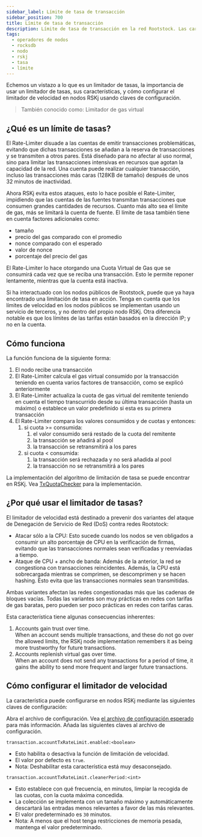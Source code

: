 ```yaml
---
sidebar_label: Límite de tasa de transacción
sidebar_position: 700
title: Límite de tasa de transacción
description: Límite de tasa de transacción en la red Rootstock. Las características, su importancia, cómo usarlas y configurarlas.
tags:
  - operadores de nodos
  - rocksdb
  - nodo
  - rskj
  - tasa
  - límite
---
```


Echemos un vistazo a lo que es un limitador de tasas, la importancia de usar un limitador de tasas, sus características, y cómo configurar el limitador de velocidad en nodos RSKj usando claves de configuración.

> También conocido como: Limitador de gas virtual

## ¿Qué es un límite de tasas?

El Rate-Limiter disuade a las cuentas de emitir transacciones problemáticas, evitando que dichas transacciones se añadan a la reserva de transacciones y se transmiten a otros pares. Está diseñado para no afectar al uso normal, sino para limitar las transacciones intensivas en recursos que agotan la capacidad de la red. Una cuenta puede realizar cualquier transacción, incluso las transacciones más caras (128KB de tamaño) después de unos 32 minutos de inactividad.

Ahora RSKj evita estos ataques, esto lo hace posible el Rate-Limiter, impidiendo que las cuentas de las fuentes transmitan transacciones que consumen grandes cantidades de recursos. Cuanto más alto sea el límite de gas, más se limitará la cuenta de fuente. El límite de tasa también tiene en cuenta factores adicionales como:

- tamaño
- precio del gas comparado con el promedio
- nonce comparado con el esperado
- valor de nonce
- porcentaje del precio del gas

El Rate-Limiter lo hace otorgando una Cuota Virtual de Gas que se consumirá cada vez que se reciba una transacción. Esto le permite reponer lentamente, mientras que la cuenta está inactiva.

Si ha interactuado con los nodos públicos de Rootstock, puede que ya haya encontrado una limitación de tasa en acción. Tenga en cuenta que los límites de velocidad en los nodos públicos se implementan usando un servicio de terceros, y no dentro del propio nodo RSKj. Otra diferencia notable es que los límites de las tarifas están basados en la dirección IP; y no en la cuenta.

## Cómo funciona

La función funciona de la siguiente forma:

1. El nodo recibe una transacción
2. El Rate-Limiter calcula el gas virtual consumido por la transacción teniendo en cuenta varios factores de transacción, como se explicó anteriormente
3. El Rate-Limiter actualiza la cuota de gas virtual del remitente teniendo en cuenta el tiempo transcurrido desde su última transacción (hasta un máximo) o establece un valor predefinido si esta es su primera transacción
4. El Rate-Limiter compara los valores consumidos y de cuotas y entonces:
   1. si cuota >= consumida:
      1. el valor consumido será restado de la cuota del remitente
      2. la transacción se añadirá al pool
      3. la transacción se retransmitirá a los pares
   2. si cuota < consumida:
      1. la transacción será rechazada y no será añadida al pool
      2. la transacción no se retransmitirá a los pares

La implementación del algoritmo de limitación de tasa se puede encontrar en RSKj. Vea [TxQuotaChecker](https://github.com/rsksmart/rskj/blob/10fcc4f/rskj-core/src/main/java/co/rsk/net/handler/quota/TxQuotaChecker.java) para la implementación.

## ¿Por qué usar el limitador de tasas?

El limitador de velocidad está destinado a prevenir dos variantes del ataque de Denegación de Servicio de Red (DoS) contra redes Rootstock:

- Atacar sólo a la CPU: Esto sucede cuando los nodos se ven obligados a consumir un alto porcentaje de CPU en la verificación de firmas, evitando que las transacciones normales sean verificadas y reenviadas a tiempo.
- Ataque de CPU + ancho de banda: Además de la anterior, la red se congestiona con transacciones reincidentes. Además, la CPU está sobrecargada mientras se comprimen, se descomprimen y se hacen hashing. Esto evita que las transacciones normales sean transmitidas.

Ambas variantes afectan las redes congestionadas más que las cadenas de bloques vacías. Todas las variantes son muy prácticas en redes con tarifas de gas baratas, pero pueden ser poco prácticas en redes con tarifas caras.

Esta característica tiene algunas consecuencias inherentes:

1. Accounts gain trust over time.\
   When an account sends multiple transactions, and these do not go over the allowed limits, the RSKj node implementation remembers it as being more trustworthy for future transactions.
2. Accounts replenish virtual gas over time.\
   When an account does not send any transactions for a period of time, it gains the ability to send more frequent and larger future transactions.

## Cómo configurar el limitador de velocidad

La característica puede configurarse en nodos RSKj mediante las siguientes claves de configuración:

Abra el archivo de configuración. Vea [el archivo de configuración esperado](https://github.com/rsksmart/rskj/blob/master/rskj-core/src/main/resources/expected.conf) para más información. Añada las siguientes claves al archivo de configuración.

`transaction.accountTxRateLimit.enabled:<boolean>`

- Esto habilita o desactiva la función de limitación de velocidad.
- El valor por defecto es `true`.
- Nota: Deshabilitar esta característica está muy desaconsejado.

`transaction.accountTxRateLimit.cleanerPeriod:<int>`

- Esto establece con qué frecuencia, en minutos, limpiar la recogida de las cuotas, con la cuota máxima concedida.
- La colección se implementa con un tamaño máximo y automáticamente descartará las entradas menos relevantes a favor de las más relevantes.
- El valor predeterminado es `30` minutos.
- Nota: A menos que el host tenga restricciones de memoria pesada, mantenga el valor predeterminado.
